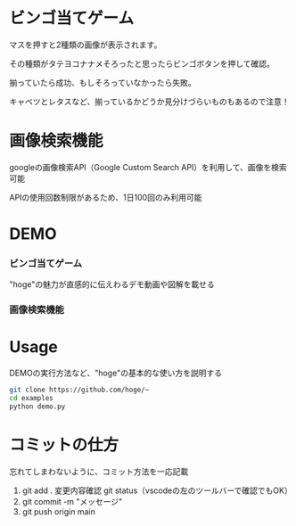 # ビンゴ当てゲーム

マスを押すと2種類の画像が表示されます。

その種類がタテヨコナナメそろったと思ったらビンゴボタンを押して確認。

揃っていたら成功、もしそろっていなかったら失敗。

キャベツとレタスなど、揃っているかどうか見分けづらいものもあるので注意！

# 画像検索機能

googleの画像検索API（Google Custom Search API）を利用して、画像を検索可能

APIの使用回数制限があるため、1日100回のみ利用可能

# DEMO

### ビンゴ当てゲーム

"hoge"の魅力が直感的に伝えわるデモ動画や図解を載せる

### 画像検索機能

# Usage

DEMOの実行方法など、"hoge"の基本的な使い方を説明する

```bash
git clone https://github.com/hoge/~
cd examples
python demo.py
```

# コミットの仕方
忘れてしまわないように、コミット方法を一応記載

1. git add .
   変更内容確認
   git status（vscodeの左のツールバーで確認でもOK）
2. git commit -m "メッセージ"
3. git push origin main
